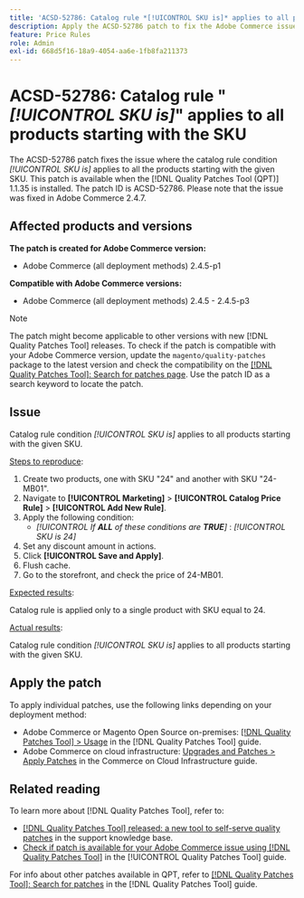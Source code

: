```yaml
---
title: 'ACSD-52786: Catalog rule *[!UICONTROL SKU is]* applies to all products starting with the SKU'
description: Apply the ACSD-52786 patch to fix the Adobe Commerce issue where the catalog rule condition *[!UICONTROL SKU is]* applies to all the products starting with the given SKU.
feature: Price Rules
role: Admin
exl-id: 668d5f16-18a9-4054-aa6e-1fb8fa211373
---
```

# ACSD-52786: Catalog rule "*[!UICONTROL SKU is]*" applies to all products starting with the SKU

The ACSD-52786 patch fixes the issue where the catalog rule condition *[!UICONTROL SKU is]* applies to all the products starting with the given SKU. This patch is available when the [!DNL Quality Patches Tool (QPT)] 1.1.35 is installed. The patch ID is ACSD-52786. Please note that the issue was fixed in Adobe Commerce 2.4.7.

## Affected products and versions

**The patch is created for Adobe Commerce version:**

* Adobe Commerce (all deployment methods) 2.4.5-p1

**Compatible with Adobe Commerce versions:**

* Adobe Commerce (all deployment methods) 2.4.5 - 2.4.5-p3

>[!NOTE]
>
>The patch might become applicable to other versions with new [!DNL Quality Patches Tool] releases. To check if the patch is compatible with your Adobe Commerce version, update the `magento/quality-patches` package to the latest version and check the compatibility on the [[!DNL Quality Patches Tool]: Search for patches page](https://experienceleague.adobe.com/tools/commerce-quality-patches/index.html). Use the patch ID as a search keyword to locate the patch.

## Issue

Catalog rule condition *[!UICONTROL SKU is]* applies to all products starting with the given SKU.

<u>Steps to reproduce</u>:

1. Create two products, one with SKU "24" and another with SKU "24-MB01".
1. Navigate to **[!UICONTROL Marketing]** > **[!UICONTROL Catalog Price Rule]** > **[!UICONTROL Add New Rule]**.
1. Apply the following condition:
    * *[!UICONTROL If **ALL** of these conditions are **TRUE**]* : *[!UICONTROL SKU is 24]*
1. Set any discount amount in actions.
1. Click **[!UICONTROL Save and Apply]**.
1. Flush cache.
1. Go to the storefront, and check the price of 24-MB01.

<u>Expected results</u>:

Catalog rule is applied only to a single product with SKU equal to 24.

<u>Actual results</u>:

Catalog rule condition *[!UICONTROL SKU is]* applies to all products starting with the given SKU.

## Apply the patch

To apply individual patches, use the following links depending on your deployment method:

* Adobe Commerce or Magento Open Source on-premises: [[!DNL Quality Patches Tool] > Usage](/help/tools/quality-patches-tool/usage.md) in the [!DNL Quality Patches Tool] guide.
* Adobe Commerce on cloud infrastructure: [Upgrades and Patches > Apply Patches](https://experienceleague.adobe.com/docs/commerce-cloud-service/user-guide/develop/upgrade/apply-patches.html) in the Commerce on Cloud Infrastructure guide.

## Related reading

To learn more about [!DNL Quality Patches Tool], refer to:

* [[!DNL Quality Patches Tool] released: a new tool to self-serve quality patches](https://experienceleague.adobe.com/en/docs/commerce-operations/tools/quality-patches-tool/quality-patches-tool-to-self-serve-quality-patches) in the support knowledge base.
* [Check if patch is available for your Adobe Commerce issue using [!DNL Quality Patches Tool]](/help/tools/quality-patches-tool/patches-available-in-qpt/check-patch-for-magento-issue-with-magento-quality-patches.md) in the [!UICONTROL Quality Patches Tool] guide.


For info about other patches available in QPT, refer to [[!DNL Quality Patches Tool]: Search for patches](https://experienceleague.adobe.com/tools/commerce-quality-patches/index.html) in the [!DNL Quality Patches Tool] guide.
